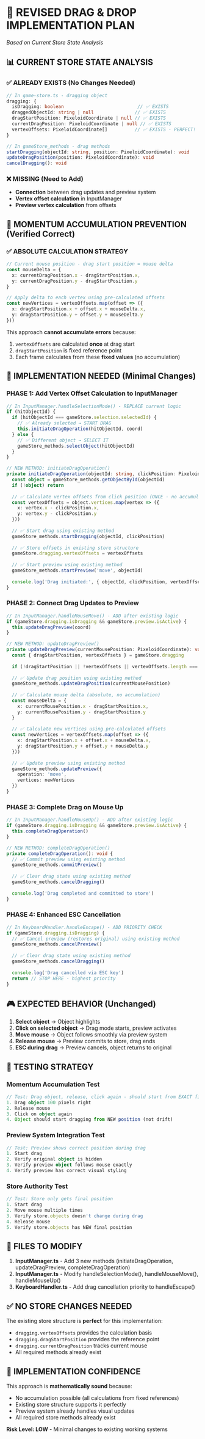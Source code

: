 # 🎯 **REVISED DRAG & DROP IMPLEMENTATION PLAN**
*Based on Current Store State Analysis*

## 📊 **CURRENT STORE STATE ANALYSIS**

### ✅ **ALREADY EXISTS** (No Changes Needed)
```typescript
// In game-store.ts - dragging object
dragging: {
  isDragging: boolean                           // ✅ EXISTS
  draggedObjectId: string | null               // ✅ EXISTS
  dragStartPosition: PixeloidCoordinate | null // ✅ EXISTS
  currentDragPosition: PixeloidCoordinate | null // ✅ EXISTS
  vertexOffsets: PixeloidCoordinate[]          // ✅ EXISTS - PERFECT!
}

// In gameStore_methods - drag methods
startDragging(objectId: string, position: PixeloidCoordinate): void     // ✅ EXISTS
updateDragPosition(position: PixeloidCoordinate): void                  // ✅ EXISTS
cancelDragging(): void                                                  // ✅ EXISTS
```

### ❌ **MISSING** (Need to Add)
- **Connection** between drag updates and preview system
- **Vertex offset calculation** in InputManager
- **Preview vertex calculation** from offsets

## 🧮 **MOMENTUM ACCUMULATION PREVENTION** (Verified Correct)

### ✅ **ABSOLUTE CALCULATION STRATEGY**
```typescript
// Current mouse position - drag start position = mouse delta
const mouseDelta = {
  x: currentDragPosition.x - dragStartPosition.x,
  y: currentDragPosition.y - dragStartPosition.y
}

// Apply delta to each vertex using pre-calculated offsets
const newVertices = vertexOffsets.map(offset => ({
  x: dragStartPosition.x + offset.x + mouseDelta.x,
  y: dragStartPosition.y + offset.y + mouseDelta.y
}))
```

This approach **cannot accumulate errors** because:
1. `vertexOffsets` are calculated **once** at drag start
2. `dragStartPosition` is fixed reference point
3. Each frame calculates from these **fixed values** (no accumulation)

## 🔧 **IMPLEMENTATION NEEDED** (Minimal Changes)

### **PHASE 1: Add Vertex Offset Calculation to InputManager**

```typescript
// In InputManager.handleSelectionMode() - REPLACE current logic
if (hitObjectId) {
  if (hitObjectId === gameStore.selection.selectedId) {
    // ✅ Already selected → START DRAG
    this.initiateDragOperation(hitObjectId, coord)
  } else {
    // ✅ Different object → SELECT IT
    gameStore_methods.selectObject(hitObjectId)
  }
}

// NEW METHOD: initiateDragOperation()
private initiateDragOperation(objectId: string, clickPosition: PixeloidCoordinate): void {
  const object = gameStore_methods.getObjectById(objectId)
  if (!object) return
  
  // ✅ Calculate vertex offsets from click position (ONCE - no accumulation)
  const vertexOffsets = object.vertices.map(vertex => ({
    x: vertex.x - clickPosition.x,
    y: vertex.y - clickPosition.y
  }))
  
  // ✅ Start drag using existing method
  gameStore_methods.startDragging(objectId, clickPosition)
  
  // ✅ Store offsets in existing store structure
  gameStore.dragging.vertexOffsets = vertexOffsets
  
  // ✅ Start preview using existing method
  gameStore_methods.startPreview('move', objectId)
  
  console.log('Drag initiated:', { objectId, clickPosition, vertexOffsets })
}
```

### **PHASE 2: Connect Drag Updates to Preview**

```typescript
// In InputManager.handleMouseMove() - ADD after existing logic
if (gameStore.dragging.isDragging && gameStore.preview.isActive) {
  this.updateDragPreview(coord)
}

// NEW METHOD: updateDragPreview()
private updateDragPreview(currentMousePosition: PixeloidCoordinate): void {
  const { dragStartPosition, vertexOffsets } = gameStore.dragging
  
  if (!dragStartPosition || !vertexOffsets || vertexOffsets.length === 0) return
  
  // ✅ Update drag position using existing method
  gameStore_methods.updateDragPosition(currentMousePosition)
  
  // ✅ Calculate mouse delta (absolute, no accumulation)
  const mouseDelta = {
    x: currentMousePosition.x - dragStartPosition.x,
    y: currentMousePosition.y - dragStartPosition.y
  }
  
  // ✅ Calculate new vertices using pre-calculated offsets
  const newVertices = vertexOffsets.map(offset => ({
    x: dragStartPosition.x + offset.x + mouseDelta.x,
    y: dragStartPosition.y + offset.y + mouseDelta.y
  }))
  
  // ✅ Update preview using existing method
  gameStore_methods.updatePreview({
    operation: 'move',
    vertices: newVertices
  })
}
```

### **PHASE 3: Complete Drag on Mouse Up**

```typescript
// In InputManager.handleMouseUp() - ADD after existing logic
if (gameStore.dragging.isDragging && gameStore.preview.isActive) {
  this.completeDragOperation()
}

// NEW METHOD: completeDragOperation()
private completeDragOperation(): void {
  // ✅ Commit preview using existing method
  gameStore_methods.commitPreview()
  
  // ✅ Clear drag state using existing method
  gameStore_methods.cancelDragging()
  
  console.log('Drag completed and committed to store')
}
```

### **PHASE 4: Enhanced ESC Cancellation**

```typescript
// In KeyboardHandler.handleEscape() - ADD PRIORITY CHECK
if (gameStore.dragging.isDragging) {
  // ✅ Cancel preview (restores original) using existing method
  gameStore_methods.cancelPreview()
  
  // ✅ Clear drag state using existing method
  gameStore_methods.cancelDragging()
  
  console.log('Drag cancelled via ESC key')
  return // STOP HERE - highest priority
}
```

## 🎮 **EXPECTED BEHAVIOR** (Unchanged)

1. **Select object** → Object highlights 
2. **Click on selected object** → Drag mode starts, preview activates
3. **Move mouse** → Object follows smoothly via preview system
4. **Release mouse** → Preview commits to store, drag ends
5. **ESC during drag** → Preview cancels, object returns to original

## 🧪 **TESTING STRATEGY**

### **Momentum Accumulation Test**
```typescript
// Test: Drag object, release, click again - should start from EXACT final position
1. Drag object 100 pixels right
2. Release mouse
3. Click on object again 
4. Object should start dragging from NEW position (not drift)
```

### **Preview System Integration Test**
```typescript
// Test: Preview shows correct position during drag
1. Start drag
2. Verify original object is hidden
3. Verify preview object follows mouse exactly
4. Verify preview has correct visual styling
```

### **Store Authority Test**
```typescript
// Test: Store only gets final position
1. Start drag
2. Move mouse multiple times
3. Verify store.objects doesn't change during drag
4. Release mouse
5. Verify store.objects has NEW final position
```

## 📝 **FILES TO MODIFY**

1. **InputManager.ts** - Add 3 new methods (initiateDragOperation, updateDragPreview, completeDragOperation)
2. **InputManager.ts** - Modify handleSelectionMode(), handleMouseMove(), handleMouseUp()
3. **KeyboardHandler.ts** - Add drag cancellation priority to handleEscape()

## ✅ **NO STORE CHANGES NEEDED**

The existing store structure is **perfect** for this implementation:
- `dragging.vertexOffsets` provides the calculation basis
- `dragging.dragStartPosition` provides the reference point
- `dragging.currentDragPosition` tracks current mouse
- All required methods already exist

## 🎯 **IMPLEMENTATION CONFIDENCE**

This approach is **mathematically sound** because:
- No accumulation possible (all calculations from fixed references)
- Existing store structure supports it perfectly
- Preview system already handles visual updates
- All required store methods already exist

**Risk Level: LOW** - Minimal changes to existing working systems